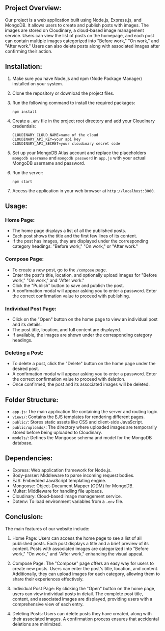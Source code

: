 ## Project Overview:

Our project is a web application built using Node.js, Express.js, and MongoDB. It allows users to create and publish posts with images. The images are stored on Cloudinary, a cloud-based image management service. Users can view the list of posts on the homepage, and each post can contain multiple images categorized into "Before work," "On work," and "After work." Users can also delete posts along with associated images after confirming their action.

## Installation:

1. Make sure you have Node.js and npm (Node Package Manager) installed on your system.

2. Clone the repository or download the project files.

3. Run the following command to install the required packages:

   ```
   npm install
   ```

4. Create a `.env` file in the project root directory and add your Cloudinary credentials:

   ```
   CLOUDINARY_CLOUD_NAME=name of the cloud
   CLOUDINARY_API_KEY=your api key
   CLOUDINARY_API_SECRET=your cloudinary secret code
   ```

5. Set up your MongoDB Atlas account and replace the placeholders `mongodb username` and `mongodb password` in `app.js` with your actual MongoDB username and password.

6. Run the server:

   ```
   npm start
   ```

7. Access the application in your web browser at `http://localhost:3000`.

## Usage:

### Home Page:

- The home page displays a list of all the published posts.
- Each post shows the title and the first few lines of its content.
- If the post has images, they are displayed under the corresponding category headings: "Before work," "On work," or "After work."

### Compose Page:

- To create a new post, go to the `/compose` page.
- Enter the post's title, location, and optionally upload images for "Before work," "On work," and "After work."
- Click the "Publish" button to save and publish the post.
- A confirmation modal will appear asking you to enter a password. Enter the correct confirmation value to proceed with publishing.

### Individual Post Page:

- Click on the "Open" button on the home page to view an individual post and its details.
- The post title, location, and full content are displayed.
- If available, the images are shown under the corresponding category headings.

### Deleting a Post:

- To delete a post, click the "Delete" button on the home page under the desired post.
- A confirmation modal will appear asking you to enter a password. Enter the correct confirmation value to proceed with deletion.
- Once confirmed, the post and its associated images will be deleted.

## Folder Structure:

- `app.js`: The main application file containing the server and routing logic.
- `views/`: Contains the EJS templates for rendering different pages.
- `public/`: Stores static assets like CSS and client-side JavaScript.
- `public/uploads/`: The directory where uploaded images are temporarily stored before being uploaded to Cloudinary.
- `models/`: Defines the Mongoose schema and model for the MongoDB database.

## Dependencies:

- Express: Web application framework for Node.js.
- Body-parser: Middleware to parse incoming request bodies.
- EJS: Embedded JavaScript templating engine.
- Mongoose: Object-Document Mapper (ODM) for MongoDB.
- Multer: Middleware for handling file uploads.
- Cloudinary: Cloud-based image management service.
- Dotenv: To load environment variables from a `.env` file.

## Conclusion:

The main features of our website include:

1. Home Page: Users can access the home page to see a list of all published posts. Each post displays a title and a brief preview of its content. Posts with associated images are categorized into "Before work," "On work," and "After work," enhancing the visual appeal.

2. Compose Page: The "Compose" page offers an easy way for users to create new posts. Users can enter the post's title, location, and content. Additionally, they can upload images for each category, allowing them to share their experiences effectively.

3. Individual Post Page: By clicking the "Open" button on the home page, users can view individual posts in detail. The complete post title, content, and associated images are displayed, providing users with a comprehensive view of each entry.

4. Deleting Posts: Users can delete posts they have created, along with their associated images. A confirmation process ensures that accidental deletions are minimized.